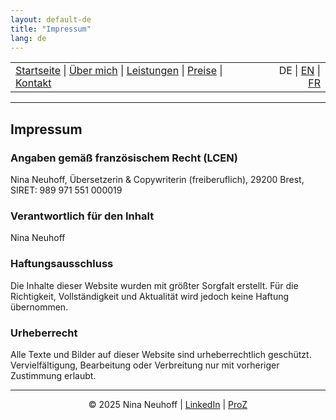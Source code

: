 ```yaml
---
layout: default-de
title: "Impressum"
lang: de
---
```


<table width="100%">
<tr>
<td align="left">
<a href="index.html">Startseite</a> |
<a href="about.html">Über mich</a> |
<a href="services.html">Leistungen</a> |
<a href="pricing.html">Preise</a> |
<a href="contact.html">Kontakt</a>
</td>
<td align="right">
DE | <a href="../en/index.html">EN</a> | <a href="../fr/index.html">FR</a>
</td>
</tr>
</table>
<hr>

## Impressum


### Angaben gemäß französischem Recht (LCEN)
Nina Neuhoff,
Übersetzerin & Copywriterin (freiberuflich),
29200 Brest,
SIRET: 989 971 551 000019

### Verantwortlich für den Inhalt
Nina Neuhoff  

### Haftungsausschluss
Die Inhalte dieser Website wurden mit größter Sorgfalt erstellt. Für die Richtigkeit, Vollständigkeit und Aktualität wird jedoch keine Haftung übernommen.  

### Urheberrecht
Alle Texte und Bilder auf dieser Website sind urheberrechtlich geschützt. Vervielfältigung, Bearbeitung oder Verbreitung nur mit vorheriger Zustimmung erlaubt.

<!-- Footer -->
<hr>
<p align="center">
&copy; 2025 Nina Neuhoff | <a href="http://www.linkedin.com/in/nina-neuhoff-32b162283">LinkedIn</a> | <a href="https://www.proz.com/translator/4180778">ProZ</a> 
</p>

